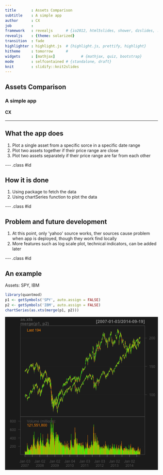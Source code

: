 ```yaml
---
title       : Assets Comparison
subtitle    : A simple app
author      : CX
job         : 
framework   : revealjs      # {io2012, html5slides, shower, dzslides, ...}
revealjs    : {theme: solarized}
transition  : fade
highlighter : highlight.js  # {highlight.js, prettify, highlight}
hitheme     : tomorrow      # 
widgets     : [mathjax]            # {mathjax, quiz, bootstrap}
mode        : selfcontained # {standalone, draft}
knit        : slidify::knit2slides
---
```

## Assets Comparison

<h3> A simple app</h3>
<h4> CX </h4>


--- 
## What the app does

1. Plot a single asset from a specific sorce in a specific date range
2. Plot two assets together if their price range are close
3. Plot two assets separately if their price range are far from each other

--- .class #id 

## How it is done

1. Using <quantmod> package to fetch the data
2. Using chartSeries function to plot the data

--- .class #id

## Problem and future development

1. At this point, only 'yahoo' source works, ther sources cause problem when app is deployed, though they work find locally
2. More features such as log scale plot, technical indicators, can be added later

--- .class #id

## An example
Assets: SPY, IBM

```r
library(quantmod)
p1 <- getSymbols('SPY', auto.assign = FALSE)
p2 <- getSymbols('IBM', auto.assign = FALSE)
chartSeries(as.xts(merge(p1, p2)))
```

![plot of chunk unnamed-chunk-1](assets/fig/unnamed-chunk-1.png) 
